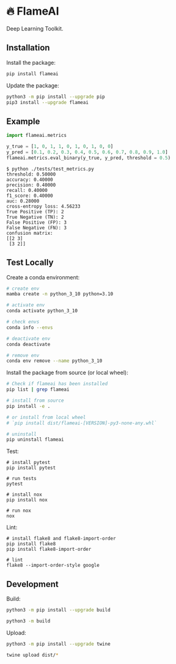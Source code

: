 # 🔥 FlameAI

Deep Learning Toolkit.

## Installation

Install the package: 

```bash
pip install flameai
```

Update the package:

```bash
python3 -m pip install --upgrade pip
pip3 install --upgrade flameai
```

## Example

```python
import flameai.metrics

y_true = [1, 0, 1, 1, 0, 1, 0, 1, 0, 0]
y_pred = [0.1, 0.2, 0.3, 0.4, 0.5, 0.6, 0.7, 0.8, 0.9, 1.0]
flameai.metrics.eval_binary(y_true, y_pred, threshold = 0.5)
```

```
$ python ./tests/test_metrics.py
threshold: 0.50000
accuracy: 0.40000
precision: 0.40000
recall: 0.40000
f1_score: 0.40000
auc: 0.28000
cross-entropy loss: 4.56233
True Positive (TP): 2
True Negative (TN): 2
False Positive (FP): 3
False Negative (FN): 3
confusion matrix:
[[2 3]
 [3 2]]
```

## Test Locally

Create a conda environment:

```bash
# create env
mamba create -n python_3_10 python=3.10

# activate env
conda activate python_3_10

# check envs
conda info --envs

# deactivate env
conda deactivate

# remove env
conda env remove --name python_3_10
```

Install the package from source (or local wheel):

```bash
# Check if flameai has been installed
pip list | grep flameai

# install from source
pip install -e .

# or install from local wheel
# `pip install dist/flameai-[VERSION]-py3-none-any.whl`

# uninstall
pip uninstall flameai
```

Test:

```
# install pytest
pip install pytest

# run tests
pytest

# install nox
pip install nox

# run nox
nox
```

Lint:

```
# install flake8 and flake8-import-order
pip install flake8
pip install flake8-import-order

# lint
flake8 --import-order-style google
```

## Development

Build:

```bash
python3 -m pip install --upgrade build

python3 -m build
```

Upload:

```bash
python3 -m pip install --upgrade twine

twine upload dist/*
```